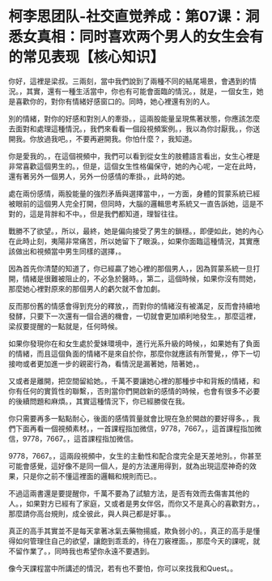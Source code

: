 # 柯李思团队-社交直觉养成：第07课：洞悉女真相：同时喜欢两个男人的女生会有的常见表现【核心知识】

你好，這裡是梁叔。三兩刻，當中我們說到了兩種不同的結尾場景，會遇到的情況。，其實，還有一種生活當中，你也有可能會面臨的情況。，就是，一個女生，她是喜歡你的，對你有情緒好感窗口的。同時，她心裡還有別的人。

別的情緒，對你的好感和對別人的牽掛。，這兩股能量呈現焦著狀態，你應該怎麼去面對和處理這種情況。，我們來看看一個段視頻案例。，我以為你討厭我。，你送開我。你放過我吧。，不要再避開我。你怕什麼？，我知道。

你是愛我的。，在這個視頻中，我們可以看到從女生的肢體語言看出，女生心裡是非常喜歡這個男生的。，但是，這個女生性格偏保守，她的內心呢，一定在此時，還有著另外一個男人，另外一份感情的牽掛。，此時的她。

處在兩份感情，兩股能量的強烈矛盾與選擇當中，，一方面，身體的賀蒙系統已經被眼前的這個男人完全打開，但同時，大腦的邏輯思考系統又一直告訴她，這是不對的，這是背胖和不中。，但是我們都知道，理智往往。

戰勝不了欲望。，所以，最終，她是偏向接受了男生的鎖穩。，即便如此，她的內心在此時止刻，夷陽非常痛苦，所以她留下了眼淚。，如果你面臨這種情況，其實應該做出和視頻當中男生同樣的選擇，。

因為首先你清楚的知道了，你已經贏了她心裡的那個男人，，因為賀蒙系統一旦打開，情緒是很難被阻止的，不必急於醫時。，第二，這個時候，如果你沒有問她，那麼她心裡對原來的那個男人的虧欠就不會加劇。

反而那份舊的情感會得到充分的釋放，，而對你的情緒沒有被滿足，反而會持續地發酵，只要下一次還有一個合適的機會，一切就會更加順利地發生。，那麼這裡，梁叔要提醒的一點就是，任何時候。

如果你發現你在和女生處於愛妹環境中，進行光系升級的時候，，如果她有了負面的情緒，而且這個負面的情緒不是來自於你，那麼你就應該有所警覺，，停下一切接吻或者更加進一步的親密行為，看情況是漏著她，陪著她，。

又或者是離開，把空間留給她。，千萬不要讓她心裡的那種步中和背叛的情緒，和你有任何的實質性的聯繫，，否則當你們開啟新的感情的時候，也會有很多不必要的後續問題和麻煩。，其實這種情況下，你已經勝俊在我。

你只需要再多一點點耐心，後面的感情質量就會比現在急於開啟的要好得多。，我們下面再看一個視頻素材。，一首課程指加微信，9778，7667。，這首課程指加微信，9778，7667。，這首課程指加微信。

9778，7667。，這兩段視頻中，女生的主動性和配合度完全是天差地別。，你甚至可能會感覺，這好像不是同一個人，是的方法運用得到，就為出現這麼神奇的效果，只是你之前不懂這裡面的邏輯和規則而已。。

不過這兩書還是要提醒你，千萬不要為了試驗方法，是否有效而去傷害其他的人。，如果對方已經有了家庭，又或者是男女伴侶，而你又不是真心的喜歡對方。，那麼請你高台規則，成全彼此，與人與己都是好事。。

真正的高手其實並不是每天拿著冰氣去藥物揚威，欺負弱小的。，真正的高手是懂得如何管理住自己的欲望，讓飽到乖乖的，待在刀竅裡面。，那麼今天的課呢，就不留作業了。，同時我也希望你永遠不要遇到。

像今天課程當中所講述的情況，若有也不要怕，你可以來找我和Quest。。